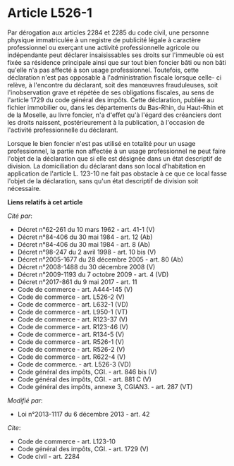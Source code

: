 # Article L526-1

Par dérogation aux articles 2284 et 2285 du code civil, une personne physique immatriculée à un registre de publicité légale
à caractère professionnel ou exerçant une activité professionnelle agricole ou indépendante peut déclarer insaisissables ses
droits sur l'immeuble où est fixée sa résidence principale ainsi que sur tout bien foncier bâti ou non bâti qu'elle n'a pas
affecté à son usage professionnel. Toutefois, cette déclaration n'est pas opposable à l'administration fiscale lorsque celle-
ci relève, à l'encontre du déclarant, soit des manœuvres frauduleuses, soit l'inobservation grave et répétée de ses
obligations fiscales, au sens de l'article 1729 du code général des impôts. Cette déclaration, publiée au fichier immobilier
ou, dans les départements du Bas-Rhin, du Haut-Rhin et de la Moselle, au livre foncier, n'a d'effet qu'à l'égard des
créanciers dont les droits naissent, postérieurement à la publication, à l'occasion de l'activité professionnelle du
déclarant. 

Lorsque le bien foncier n'est pas utilisé en totalité pour un usage professionnel, la partie non affectée à un usage
professionnel ne peut faire l'objet de la déclaration que si elle est désignée dans un état descriptif de division. La
domiciliation du déclarant dans son local d'habitation en application de l'article L. 123-10 ne fait pas obstacle à ce que ce
local fasse l'objet de la déclaration, sans qu'un état descriptif de division soit nécessaire.

**Liens relatifs à cet article**

_Cité par_:

  - Décret n°62-261 du 10 mars 1962 - art. 41-1 (V)
  - Décret n°84-406 du 30 mai 1984 - art. 12 (Ab)
  - Décret n°84-406 du 30 mai 1984 - art. 8 (Ab)
  - Décret n°98-247 du 2 avril 1998 - art. 10 bis (V)
  - Décret n°2005-1677 du 28 décembre 2005 - art. 80 (Ab)
  - Décret n°2008-1488 du 30 décembre 2008 (V)
  - Décret n°2009-1193 du 7 octobre 2009 - art. 4 (VD)
  - Décret n°2017-861 du 9 mai 2017 - art. 11
  - Code de commerce - art. A444-145 (V)
  - Code de commerce - art. L526-2 (V)
  - Code de commerce - art. L632-1 (VD)
  - Code de commerce - art. L950-1 (VT)
  - Code de commerce - art. R123-37 (V)
  - Code de commerce - art. R123-46 (V)
  - Code de commerce - art. R134-5 (V)
  - Code de commerce - art. R526-1 (V)
  - Code de commerce - art. R526-2 (V)
  - Code de commerce - art. R622-4 (V)
  - Code de commerce. - art. L526-3 (VD)
  - Code général des impôts, CGI. - art. 846 bis (V)
  - Code général des impôts, CGI. - art. 881 C (V)
  - Code général des impôts, annexe 3, CGIAN3. - art. 287 (VT)

_Modifié par_:

  - Loi n°2013-1117 du 6 décembre 2013 - art. 42

_Cite_:

  - Code de commerce - art. L123-10
  - Code général des impôts, CGI. - art. 1729 (V)
  - Code civil - art. 2284

